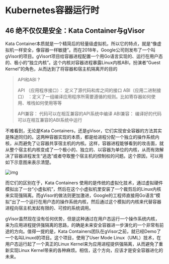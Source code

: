 # Kubernetes容器运行时

## 46 绝不仅仅是安全：Kata Container与gVisor

Kata Container本质就是一个精简后的轻量级虚拟机，所以它的特点，就是“像虚拟机一样安全，像容器一样敏捷”。而在2018年，Google公司则发布了一个叫gVisor的项目。gVisort项目给容器进程配置一个用Go语言实现的、运行在用户态的、极小的“独立内核”。这个内核对容器进程暴露Linux内核ABI，扮演者“Guest Kernel”的角色，从而达到了将容器和宿主机隔离开的目的

> API和ABI ?
>
> API （应用程序接口）： 定义了源代码和库之间的接口
> ABI（应用二进制接口） ：定义了一组编译应用程序所需要遵循的规则。比如寄存器如何使用、堆栈如何使用等等
>
> API兼容： 代码可以在相互兼容的API系统中编译
> ABI兼容： 编译好的代码可以在相互兼容的ABI系统中运行

不难看到，无论是Kata Containers，还是gVisor，它们实现安全容器的方法其实是殊途同归的。这两种容器实现的本质，都是给进程分配一个独立的操作系统内核，从而避免了让容器共享宿主机的内核。这样，容器进程能够看到的攻击面，就从整个宿主机内核变成了一个极小的、独立的、以容器为单位的内核，从而有效解决了容器进程发生“逃逸”或者夺取整个宿主机的控制权的问题。这个原因，可以用如下示意图来表示清楚。

![img](https://static001.geekbang.org/resource/image/95/1d/959c4c40c767acb6a3ffe6e144202e1d.png)

而它们的区别在于，Kata Containers 使用的是传统的虚拟化技术，通过虚拟硬件模拟出了一台“小虚拟机”，然后在这个小虚拟机里安装了一个裁剪后的Linux内核来实现强隔离。而gVisor的做法则更加激进，Google的工程师直接用Go语言“模拟”出了一个运行在用户态的操作系统内核，然后通过这个模拟的内核来代替容器进程向宿主机发起有限的、可控的系统调用。

gVisor虽然现在没有任何优势，但是这种通过在用户态运行一个操作系统内核，来为应用进程提供强隔离的思路，的确是未来安全容器进一步演化的一个非常有前途的方向。值得一提的是，Kata Containers团队在gVisor之前，就已经Demo了一个名叫Linuxd的项目。这个项目，使用了User Mode Linux（UML）技术，在用户态运行起了一个真正的Linux Kernel来为应用进程提供强隔离，从而避免了重新实现Linux Kernel带来的各种麻烦。相信，这个方向，应该才是安全容器进化的未来。